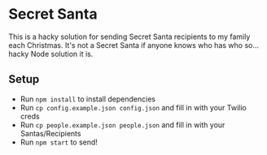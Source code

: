 # Secret Santa
This is a hacky solution for sending Secret Santa recipients to my family each Christmas. It's not a Secret Santa if anyone knows who has who so... hacky Node solution it is.

## Setup
* Run `npm install` to install dependencies
* Run `cp config.example.json config.json` and fill in with your Twilio creds
* Run `cp people.example.json people.json` and fill in with your Santas/Recipients
* Run `npm start` to send!
